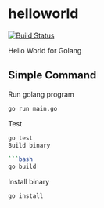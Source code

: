 # helloworld

[![Build Status](https://cloud.drone.io/api/badges/go-training/helloworld/status.svg)](https://cloud.drone.io/go-training/helloworld)

Hello World for Golang

## Simple Command
Run golang program
```bash
go run main.go
```
Test
```bash
go test
Build binary

```bash
go build
```
Install binary
```bash
go install
```